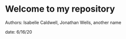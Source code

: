 # Welcome to my repository
 

Authors: Isabelle Caldwell, Jonathan Wells, another name

date: 6/16/20 


